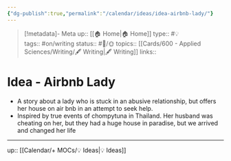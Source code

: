 ```yaml
---
{"dg-publish":true,"permalink":"/calendar/ideas/idea-airbnb-lady/"}
---
```


> [!metadata]- Meta
> up:: [[🏠 Home\|🏠 Home]]
> type:: #💡  
> tags::  #on/writing
> status:: #📝/🌞 
> topics:: [[Cards/600 - Applied Sciences/Writing/🖋 Writing\|🖋 Writing]]
> links::


# Idea - Airbnb Lady

- A story about a lady who is stuck in an abusive relationship, but offers her house on air bnb in an attempt to seek help.
- Inspired by true events of chompytuna in Thailand. Her husband was cheating on her, but they had a huge house in paradise, but we arrived and changed her life
---

up:: [[Calendar/+ MOCs/💡 Ideas\|💡 Ideas]]
